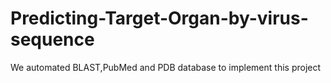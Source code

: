 # Predicting-Target-Organ-by-virus-sequence
We automated BLAST,PubMed and PDB database to implement this project
